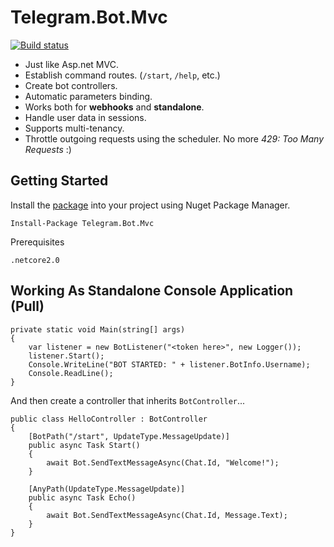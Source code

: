 # Telegram.Bot.Mvc

[![Build status](https://ci.appveyor.com/api/projects/status/xntyrljf5rdjsmf4?svg=true)](https://ci.appveyor.com/project/Zaid-Al-Omari/telegram-bot-mvc)

* Just like Asp.net MVC.
* Establish command routes. (`/start`,  `/help`,  etc.)
* Create bot controllers.
* Automatic parameters binding.
* Works both for **webhooks** and **standalone**.
* Handle user data in sessions.
* Supports multi-tenancy.
* Throttle outgoing requests using the scheduler. No more *429: Too Many Requests* :)

## Getting Started

Install the [package](https://www.nuget.org/packages/Telegram.Bot.Mvc) into your project using Nuget Package Manager.
```
Install-Package Telegram.Bot.Mvc
```
Prerequisites

```
.netcore2.0
```

Working As Standalone Console Application (Pull)
------------------------------------------------

```
private static void Main(string[] args)
{
    var listener = new BotListener("<token here>", new Logger());
    listener.Start();
    Console.WriteLine("BOT STARTED: " + listener.BotInfo.Username);
    Console.ReadLine();
}
```

And then create a controller that inherits `BotController`...

```
public class HelloController : BotController
{
    [BotPath("/start", UpdateType.MessageUpdate)]
    public async Task Start()
    {
        await Bot.SendTextMessageAsync(Chat.Id, "Welcome!");
    }

    [AnyPath(UpdateType.MessageUpdate)]
    public async Task Echo()
    {
        await Bot.SendTextMessageAsync(Chat.Id, Message.Text);
    }
}
```
